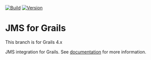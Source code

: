 [![Build](https://github.com/gpc/jms/actions/workflows/build.yml/badge.svg)](https://github.com/gpc/jms/actions/workflows/build.yml) [![Version](https://badgen.net/github/tag/gpc/jms)](https://github.com/gpc/jms/releases)

JMS for Grails
==============
This branch is for Grails 4.x

JMS integration for Grails. See [documentation](http://gpc.github.io/jms/latest/) for more information.
